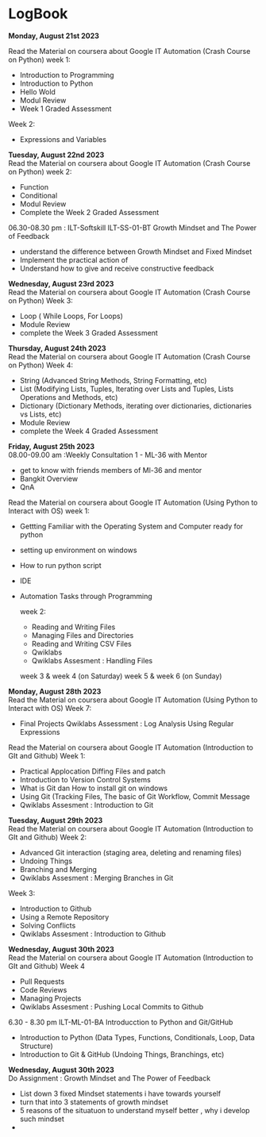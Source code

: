 # LogBook

**Monday, August 21st 2023** <br>

Read the Material on coursera about Google IT Automation
(Crash Course on Python)
week 1:
- Introduction to Programming
- Introduction to Python
- Hello Wold
- Modul Review
- Week 1 Graded Assessment

Week 2:
- Expressions and Variables


**Tuesday, August 22nd 2023** <br>
Read the Material on coursera about Google IT Automation
(Crash Course on Python)
week 2:
- Function
- Conditional
- Modul Review
- Complete the Week 2 Graded Assessment

06.30-08.30 pm : ILT-Softskill
ILT-SS-01-BT Growth Mindset and The Power of Feedback
- understand the difference between Growth Mindset and Fixed Mindset
- Implement the practical action of 
- Understand how to give and receive constructive feedback


**Wednesday, August 23rd 2023** <br>
Read the Material on coursera about Google IT Automation
(Crash Course on Python)
Week 3:
- Loop ( While Loops, For Loops)
- Module Review
- complete the Week 3 Graded Assessment

**Thursday, August 24th 2023**<br>
Read the Material on coursera about Google IT Automation
(Crash Course on Python)
Week 4:
- String (Advanced String Methods, String Formatting, etc)
- List (Modifying Lists, Tuples, Iterating over Lists and Tuples, Lists Operations and Methods, etc)
- Dictionary (Dictionary Methods, iterating over dictionaries, dictionaries vs Lists, etc)
- Module Review
- complete the Week 4 Graded Assessment

**Friday, August 25th 2023** <br>
08.00-09.00 am :Weekly Consultation 1 - ML-36 with Mentor
- get to know with friends members of Ml-36 and mentor
- Bangkit Overview
- QnA

Read the Material on coursera about Google IT Automation
(Using Python to Interact with OS) 
week 1: 
- Gettting Familiar with the Operating System and Computer ready for python
- setting up environment on windows
- How to run python script
- IDE
- Automation Tasks through Programming

  week 2:
  - Reading and Writing Files
  - Managing Files and Directories
  - Reading and Writing CSV Files
  - Qwiklabs
  - Qwiklabs Assesment : Handling Files

  week 3 & week 4 (on Saturday)
  week 5 & week 6 (on Sunday)



**Monday, August 28th 2023** <br>
Read the Material on coursera about Google IT Automation
(Using Python to Interact with OS) 
Week 7:
- Final Projects
  Qwiklabs Assessment : Log Analysis Using Regular Expressions

Read the Material on coursera about Google IT Automation
(Introduction to GIt and Github)
Week 1:
- Practical Applocation Diffing Files and patch
- Introduction to Version Control Systems
- What is Git dan How to install git on windows
- Using Git (Tracking Files, The basic of Git Workflow, Commit Message
- Qwiklabs Assesment : Introduction to Git

**Tuesday, August 29th 2023** <br>
Read the Material on coursera about Google IT Automation
(Introduction to GIt and Github)
Week 2:
  - Advanced Git interaction (staging area, deleting and renaming files)
  - Undoing Things
  - Branching and Merging
  - Qwiklabs Assesment : Merging Branches in Git

  Week 3:
  - Introduction to Github
  - Using a Remote Repository
  - Solving Conflicts
  - Qwiklabs Assesment : Introduction to Github

**Wednesday, August 30th 2023** <br>
Read the Material on coursera about Google IT Automation
(Introduction to GIt and Github)
  Week 4
  - Pull Requests
  - Code Reviews
  - Managing Projects
  - Qwiklabs Assesment : Pushing Local Commits to Github

 6.30 - 8.30 pm
 ILT-ML-01-BA Introducction to Python and Git/GitHub
 - Introduction to Python (Data Types, Functions, Conditionals, Loop, Data Structure)
 - Introduction to Git & GitHub (Undoing Things, Branchings, etc)

**Wednesday, August 30th 2023** <br>
Do Assignment : Growth Mindset and The Power of Feedback
- List down 3 fixed Mindset statements i have towards yourself
- turn that into 3 statements of growth mindset
- 5 reasons of the situatuon to understand myself better , why i develop such mindset
- 

